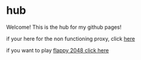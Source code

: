# hub
Welcome! This is the hub for my github pages!

if your here for the non functioning proxy, click <a href="https://chargedpika.github.io/proxy/">here</a>

if you want to play <a href="https://chargedpika.github.io/Flappy-2048">flappy 2048 click here</a>

